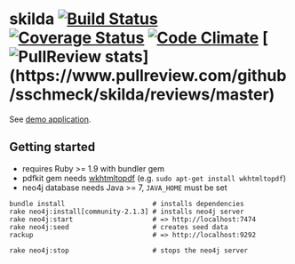 # skilda [![Build Status](https://secure.travis-ci.org/sschmeck/skilda.png?branch=master)](http://travis-ci.org/sschmeck/skilda) [![Coverage Status](https://coveralls.io/repos/sschmeck/skilda/badge.png?branch=master)](https://coveralls.io/r/sschmeck/skilda?branch=master) [![Code Climate](https://codeclimate.com/github/sschmeck/skilda.png)](https://codeclimate.com/github/sschmeck/skilda) [![PullReview stats](https://www.pullreview.com/github/sschmeck/skilda/badges/master.svg?)](https://www.pullreview.com/github/sschmeck/skilda/reviews/master)
See [demo application](http://skilda.herokuapp.com).

## Getting started

* requires Ruby >= 1.9 with bundler gem
* pdfkit gem needs [wkhtmltopdf](http://wkhtmltopdf.org/) (e.g. `sudo apt-get install wkhtmltopdf`)
* neo4j database needs Java >= 7, `JAVA_HOME` must be set 
```
bundle install                      # installs dependencies
rake neo4j:install[community-2.1.3] # installs neo4j server
rake neo4j:start                    # => http://localhost:7474
rake neo4j:seed                     # creates seed data
rackup                              # => http://localhost:9292

rake neo4j:stop                     # stops the neo4j server
```
